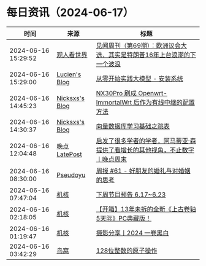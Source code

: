 ﻿# 每日资讯（2024-06-17）

|时间|来源|标题|
|---|---|---|
|2024-06-16 15:29:52|[观人看世界](https://feedpress.me/wx-iwatch1024)|[见闻周刊（第69期）：欧洲议会大选，其实是特朗普16年上台浪潮的下一个波浪](http://mp.weixin.qq.com/s?__biz=MzI5NDI2NTAxMA%3D%3D&mid=2247489541&idx=1&sn=f067c2198c13e5d822dda3e829dd56ca)|
|2024-06-16 15:29:00|[Lucien's Blog](https://blog.lucien.ink/feed/)|[从零开始实践大模型 - 安装系统](https://blog.lucien.ink/archives/548/)|
|2024-06-16 14:45:23|[Nicksxs's Blog](https://nicksxs.me/atom.xml)|[NX30Pro 刷成 Openwrt-ImmortalWrt 后作为有线中继的配置方法](https://nicksxs.me/2024/06/16/NX30Pro-%E5%88%B7%E6%88%90-Openwrt-ImmortalWrt-%E5%90%8E%E4%BD%9C%E4%B8%BA%E6%9C%89%E7%BA%BF%E4%B8%AD%E7%BB%A7%E7%9A%84%E9%85%8D%E7%BD%AE%E6%96%B9%E6%B3%95/)|
|2024-06-16 14:30:37|[Nicksxs's Blog](https://nicksxs.me/atom.xml)|[向量数据库学习基础之跳表](https://nicksxs.me/2024/06/16/%E5%90%91%E9%87%8F%E6%95%B0%E6%8D%AE%E5%BA%93%E5%AD%A6%E4%B9%A0%E5%9F%BA%E7%A1%80%E4%B9%8B%E8%B7%B3%E8%A1%A8/)|
|2024-06-16 12:04:48|[晚点LatePost](https://feedpress.me/wx-postlate)|[启发了很多学者的学者，阿马蒂亚·森提供了看增长的其他视角，不止数字丨晚点周末](http://mp.weixin.qq.com/s?__biz=MzU3Mjk1OTQ0Ng%3D%3D&mid=2247517283&idx=1&sn=40281ea103dba2dd4b3e2234ab127a0d)|
|2024-06-16 08:30:00|[Pseudoyu](https://www.pseudoyu.com/zh/index.xml)|[周报 #61 - 好朋友的婚礼与对婚姻的思考](https://www.pseudoyu.com/zh/2024/06/16/weekly_review_20240616/)|
|2024-06-16 07:47:04|[机核](https://www.gcores.com/rss)|[下周节目预告 6.17~6.23](https://www.gcores.com/articles/183540)|
|2024-06-16 02:18:05|[机核](https://www.gcores.com/rss)|[【开箱】13年未拆的全新《上古卷轴5天际》PC典藏版！](https://www.gcores.com/videos/183534)|
|2024-06-16 01:19:47|[机核](https://www.gcores.com/rss)|[摄影分享丨2024 一卷黑白](https://www.gcores.com/articles/183535)|
|2024-06-16 03:42:29|[鸟窝](https://colobu.com/atom.xml)|[128位整数的原子操作](https://colobu.com/2024/06/16/atomic128/)|
